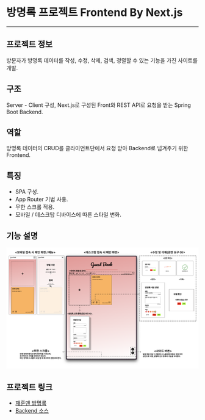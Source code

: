 # 방명록 프로젝트 Frontend By Next.js

---

## 프로젝트 정보
방문자가 방명록 데이터를 작성, 수정, 삭제, 검색, 정렬할 수 있는 기능을 가진 사이트를 개발.

## 구조
Server - Client 구성, Next.js로 구성된 Front와 REST API로 요청을 받는 Spring Boot Backend.

## 역할
방명록 데이터의 CRUD를 클라이언트단에서 요청 받아 Backend로 넘겨주기 위한 Frontend.

## 특징
- SPA 구성.
- App Router 기법 사용.
- 무한 스크롤 적용.
- 모바일 / 데스크탑 디바이스에 따른 스타일 변화.

## 기능 설명
![how to use](how2use.png)

## 프로젝트 링크
- [재훈맨 방명록](https://guestbook.jaehoonman.site/)
- [Backend 소스](https://github.com/jaehoonmandev/guest-book-spring-boot)